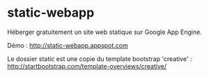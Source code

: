 # static-webapp
Héberger gratuitement un site web statique sur Google App Engine.

Démo : http://static-webapp.appspot.com

Le dossier static est une copie du template bootstrap 'creative' : http://startbootstrap.com/template-overviews/creative/
